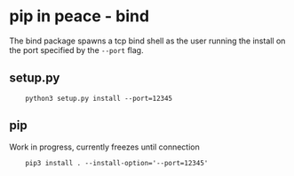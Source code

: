 pip in peace - bind
===================

The bind package spawns a tcp bind shell as the user running the install on the port specified by the `--port` flag.

setup.py
--------

```
    python3 setup.py install --port=12345
```

pip
---

Work in progress, currently freezes until connection

```
    pip3 install . --install-option='--port=12345'
```
